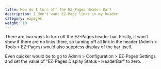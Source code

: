 ```yaml
---
title: How do I turn off the EZ-Pages Header Bar?
description: I don't want EZ-Page links in my header 
category: ezpages
weight: 10
---
```


There are two ways to turn off the EZ-Pages header bar. Firstly, it won't show if there are no links there, so turning off all link in the header (Admin > Tools > EZ-Pages) would also suppress display of the bar itself.

Even quicker would be to go to Admin > Configuration > EZ-Pages Settings and set the value of "EZ-Pages Display Status - HeaderBar" to zero.

